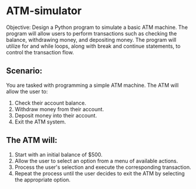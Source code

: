 # ATM-simulator
Objective:
Design a Python program to simulate a basic ATM machine. The program will allow users to 
perform transactions such as checking the balance, withdrawing money, and depositing money. 
The program will utilize for and while loops, along with break and continue statements, to 
control the transaction flow.
## Scenario:
You are tasked with programming a simple ATM machine. The ATM will allow the user to:
1. Check their account balance.
2. Withdraw money from their account.
3. Deposit money into their account.
4. Exit the ATM system.
## The ATM will:
1. Start with an initial balance of $500.
2. Allow the user to select an option from a menu of available actions.
3. Process the user's selection and execute the corresponding transaction.
4. Repeat the process until the user decides to exit the ATM by selecting the appropriate 
option.
